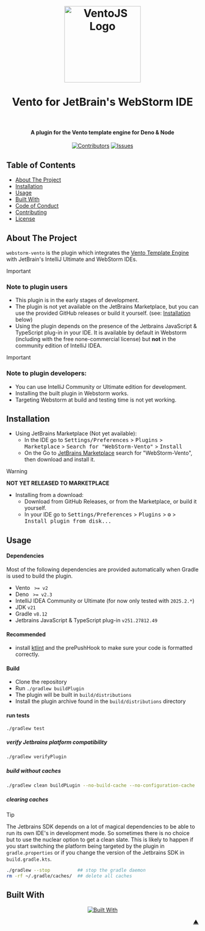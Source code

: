 <div id="readme-top"></div>

<h1 align="center">
  <br />
    <a href="https://vento.js.org/">
      <img src="https://github.com/ventojs/vscode-vento/blob/main/icon.svg" alt="VentoJS Logo" width="200">
    </a>
  <br /><br />
  Vento for JetBrain's WebStorm IDE
  <br /><br />
</h1>
<!-- Plugin description -->
<h4 align="center">A plugin for the Vento template engine for Deno & Node</h4>
<!-- Plugin description end -->
<div align="center">

[![Contributors][contributors_shield_url]][contributors_url]
[![Issues][issues_shield_url]][issues_url]
</div>

## Table of Contents

- [About The Project](#about-the-project)
- [Installation](#installation)
- [Usage](#usage)
- [Built With](#built-with)
- [Code of Conduct][code_of_conduct_url]
- [Contributing][contributing_url]
- [License][license_url]

## About The Project

`webstorm-vento` is the plugin which integrates the [Vento Template Engine](https://vento.js.org/) with JetBrain's
IntelliJ Ultimate and WebStorm IDEs.

> [!IMPORTANT]
> ### Note to plugin users
>
> * This plugin is in the early stages of development.
> * The plugin is not yet available on the JetBrains Marketplace, but you can use the provided GitHub releases or build
    it yourself. (see: [Installation](#installation) below)
> * Using the plugin depends on the presence of the Jetbrains JavaScript & TypeScript plug-in in your IDE. It is
    available by default in Webstorm (including with the free none-commercial license) but **not** in the community
    edition of IntelliJ IDEA.

> [!IMPORTANT]
> ### Note to plugin developers:
>
> * You can use IntelliJ Community or Ultimate edition for development.
> * Installing the built plugin in Webstorm works.
> * Targeting Webstorm at build and testing time is not yet working.

## Installation

* Using JetBrains Marketplace (Not yet available):
    * In the IDE go to <kbd>Settings/Preferences</kbd> > <kbd>Plugins</kbd> > <kbd>
      Marketplace</kbd> > <kbd>Search for "WebStorm-Vento"</kbd> > <kbd>Install</kbd>
    * On the Go to [JetBrains Marketplace](https://plugins.jetbrains.com/) search for "WebStorm-Vento", then download
      and
      install it.

> [!WARNING]
> **NOT YET RELEASED TO MARKETPLACE**

* Installing from a download:
    * Download from GitHub Releases, or from the Marketplace, or build it yourself.
    * In your IDE go to <kbd>Settings/Preferences</kbd> > <kbd>Plugins</kbd> > <kbd>⚙️</kbd> > <kbd>Install plugin from
      disk...</kbd>

## Usage

#### Dependencies

Most of the following dependencies are provided automatically when Gradle is used to build the plugin.

* Vento <code> >= v2</code>
* Deno <code> >= v2.3</code>
* IntelliJ IDEA Community or Ultimate (for now only tested with <code>2025.2.*</code>)
* JDK <code>v21</code>
* Gradle <code>v8.12</code>
* Jetbrains JavaScript & TypeScript plug-in <code>v251.27812.49</code>

#### Recommended

* install [ktlint](https://pinterest.github.io/ktlint/latest/install/setup/) and the prePushHook to make sure your code
  is formatted correctly.

#### Build

* Clone the repository
* Run `./gradlew buildPlugin`
* The plugin will be built in `build/distributions`
* Install the plugin archive found in the `build/distributions` directory

#### run tests

```bash
./gradlew test
```

##### verify Jetbrains platform compatibility

```bash
./gradlew verifyPlugin
```

##### build without caches

```bash
./gradlew clean buildPLugin --no-build-cache --no-configuration-cache
```

##### clearing caches

> [!TIP]
> The Jetbrains SDK depends on a lot of magical dependencies to be able to run its own IDE's in development mode. So
> sometimes there is no choice but to use the nuclear option to get a clean slate. This is likely to happen if you start
> switching the platform being targeted by the plugin in `gradle.properties` or if you change the version of the
> Jetbrains
> SDK in `build.gradle.kts`.

```bash
./gradlew --stop          ## stop the gradle daemon
rm -rf ~/.gradle/caches/  ## delete all caches
```

## Built With

<div align="center">

[![Built With][built_with_shield_url]][built_with_url]
</div>

<p align="right"><a href="#readme-top">▲</a></p>

[built_with_shield_url]: https://skillicons.dev/icons?i=kotlin,gradle,github,githubactions

[built_with_url]: https://skillicons.dev

[code_of_conduct_url]: https://github.com/ventojs/webstorm-vento?tab=coc-ov-file

[contributing_url]: https://github.com/ventojs/webstorm-vento/blob/main/CONTRIBUTING.md

[contributors_shield_url]: https://img.shields.io/github/contributors/ventojs/webstorm-vento?style=for-the-badge&color=blue

[contributors_url]: https://github.com/ventojs/webstorm-vento/graphs/contributors

[deps_shield_url]: https://deps.rs/repo/github/ventojs/webstorm-vento/status.svg?style=for-the-badge

[deps_url]: https://deps.rs/repo/github/ventojs/webstorm-vento

[issues_shield_url]: https://img.shields.io/github/issues/ventojs/webstorm-vento?style=for-the-badge&color=yellow

[issues_url]: https://github.com/ventojs/webstorm-vento/issues

[license_url]: https://github.com/ventojs/webstorm-vento?tab=AGPL-3.0-1-ov-file

[roadmap_shield_url]: https://img.shields.io/badge/Roadmap-Click%20Me!-purple.svg?style=for-the-badge

[roadmap_url]: https://github.com/orgs/ventojs/projects/4

[template]: https://github.com/JetBrains/intellij-platform-plugin-template

[docs:plugin-description]: https://plugins.jetbrains.com/docs/intellij/plugin-user-experience.html#plugin-description-and-presentation
